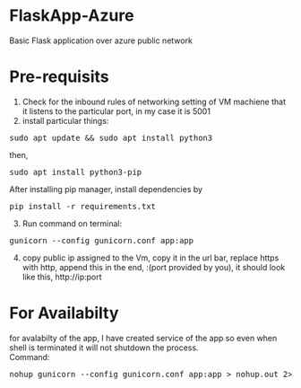 # FlaskApp-Azure
Basic Flask application over azure public network

# Pre-requisits
1. Check for the inbound rules of networking setting of VM machiene that it listens to the particular port, in my case it is 5001
2. install particular things:
<pre>sudo apt update && sudo apt install python3</pre>
then,
<pre>sudo apt install python3-pip</pre>
After installing pip manager, install dependencies by
<br>
<pre>pip install -r requirements.txt</pre>

3. Run command on terminal:
<pre>gunicorn --config gunicorn.conf app:app</pre>

4. copy public ip assigned to the Vm, copy it in the url bar, replace https with http, append this in the end, :(port provided by you), it should look like this, http://ip:port

# For Availabilty
for avalabilty of the app, I have created service of the app so even when shell is terminated it will not shutdown the process.
<br>
Command:
<pre>nohup gunicorn --config gunicorn.conf app:app > nohup.out 2>&1 & disown</pre>
